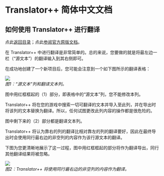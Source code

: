 # Translator++  简体中文文档
## 如何使用 Translator++ 进行翻译
点此[返回目录](https://github.com/zyf722/TranslatorPlusPlusChineseWiki)；点此[参阅官方原版文档](http://dreamsavior.net/docs/translator/getting-started/how-to-translate-using-translator/)。

在 Translator++ 中进行翻译是非常简单的。总的来说，您要做的就是将最左边一栏（“源文本”）的翻译输入到其右侧即可。

在成功地创建了一个新项目后，您可能会注意到一个如下图所示的翻译表格：

![](https://i.loli.net/2020/03/15/b4JSHD5p9FCTIjZ.png)  
*图1：“源文本”列和翻译文本列。*

图中用红框框起的（1）部分，即表格中的“源文本”列，您不能修改本列。

Translator++ 将在您的游戏中搜索一切可翻译的文本并导入至此列，并在导出时将该列的文本替换为翻译。所以，任何试图更改此列内容的操作都是很危险的。

图中剩下来的（2）部分都是翻译文本列。

Translator++ 将认为靠右的列的翻译比相对靠左的列的翻译要好，因此在最终导出时会使用同行最右边的非空列的内容作为该行源文本的翻译。

下图为您更清晰地展示了这一过程，图中用红框框起的部分将作为翻译导出，同行其他翻译结果将被忽略。

![](https://i.loli.net/2020/03/15/cBVo3C5MLZsNbYu.png)  
*图2：Translator++ 将使用同行最右边的非空列的内容作为翻译。*
